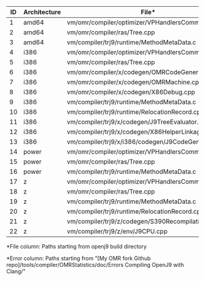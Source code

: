 | ID | Architecture | File* | Error* |
| --- | --- | --- | --- |
| 1 | amd64 | vm/omr/compiler/optimizer/VPHandlersCommon.cpp | amd64/1 |
| 2 | amd64 | vm/omr/compiler/ras/Tree.cpp | amd64/2 |
| 3 | amd64 | vm/compiler/trj9/runtime/MethodMetaData.c | amd64/3 |
| 4 | i386 | vm/omr/compiler/optimizer/VPHandlersCommon.cpp | i386/1 |
| 5 | i386 | vm/omr/compiler/ras/Tree.cpp | i386/2 |
| 6 | i386 | vm/omr/compiler/x/codegen/OMRCodeGenerator.cpp | i386/3 |
| 7 | i386 | vm/omr/compiler/x/codegen/OMRMachine.cpp | i386/4 |
| 8 | i386 | vm/omr/compiler/x/codegen/X86Debug.cpp | i386/5 |
| 9 | i386 | vm/compiler/trj9/runtime/MethodMetaData.c | i386/6 |
| 10 | i386 | vm/compiler/trj9/runtime/RelocationRecord.cpp | i386/7 |
| 11 | i386 | vm/compiler/trj9/x/codegen/J9TreeEvaluator.cpp | i386/8 |
| 12 | i386 | vm/compiler/trj9/x/codegen/X86HelperLinkage.cpp | i386/9 |
| 13 | i386 | vm/compiler/trj9/x/i386/codegen/J9CodeGenerator.cpp | i386/10 |
| 14 | power | vm/omr/compiler/optimizer/VPHandlersCommon.cpp | power/1 |
| 15 | power | vm/omr/compiler/ras/Tree.cpp | power/2 |
| 16 | power | vm/compiler/trj9/runtime/MethodMetaData.c | power/3 |
| 17 | z | vm/omr/compiler/optimizer/VPHandlersCommon.cpp | z/1 |
| 18 | z | vm/omr/compiler/ras/Tree.cpp | z/2 |
| 19 | z | vm/compiler/trj9/runtime/MethodMetaData.c | z/3 |
| 20 | z | vm/compiler/trj9/runtime/RelocationRecord.cpp | z/4 |
| 21 | z | vm/compiler/trj9/z/codegen/S390Recompilation.cpp | z/5 |
| 22 | z | vm/compiler/trj9/z/env/J9CPU.cpp | z/6 |

*File column: Paths starting from openj9 build directory

*Error column: Paths starting from "[My OMR fork Github repo]/tools/compiler/OMRStatistics/doc/Errors Compiling OpenJ9 with Clang/"
